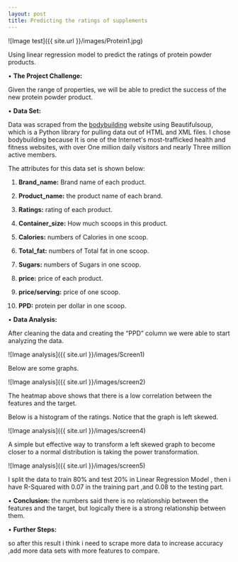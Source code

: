 ```yaml
---
layout: post
title: Predicting the ratings of supplements
---
```


![Image test]({{ site.url }}/images/Protein1.jpg)


Using linear regression model to predict the ratings of protein powder products.


•	**The Project Challenge:**

Given the range of properties, we will be able to predict the success of the new protein powder product.


•	**Data Set:**


Data was scraped from the [bodybuilding](https://www.bodybuilding.com) website using Beautifulsoup, which is a Python library for pulling data out of HTML and XML files.
I chose bodybuilding because It is one of the Internet's most-trafficked health and fitness websites, with over One million daily visitors and nearly Three million active members.

 The attributes for this data set is shown below:


1.	**Brand_name:** Brand name of each product.

2.  **Product_name:** the product name of each brand.

3.	**Ratings:** rating of each product.

4.	**Container_size:** How much scoops in this product.

5.	**Calories:** numbers of Calories in one scoop.

6.	**Total_fat:** numbers of Total fat in one scoop.

7.  **Sugars:** numbers of Sugars in one scoop.

8.	**price:** price of each product.

9.	**price/serving:** price of one scoop.

10.	**PPD:** protein per dollar in one scoop.



•	**Data Analysis:**

After cleaning the data and creating the “PPD” column we were able to start analyzing the data. 


![Image analysis]({{ site.url }}/images/Screen1)


Below are some graphs.

 ![Image analysis]({{ site.url }}/images/screen2)


The heatmap above shows that there is a low correlation between the features and the target.


Below is a histogram of the ratings. Notice that the graph is left skewed.

![Image analysis]({{ site.url }}/images/screen4)

A simple but effective way to transform a left skewed graph to become closer to a normal distribution is taking the power transformation.

![Image analysis]({{ site.url }}/images/screen5)

I split the data to train 80%  and test 20% in Linear Regression Model , then i have R-Squared with 0.07 in the training part ,and 0.08 to the testing part.



•	**Conclusion:**
 the numbers said there is no relationship between the features and the target, but logically there is a strong relationship between them.

 


•	**Further Steps:**

so after this result i think i need to scrape more data to increase accuracy ,add more data sets with more features to compare.